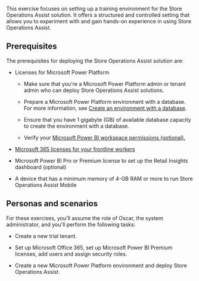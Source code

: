 This exercise focuses on setting up a training environment for the Store Operations Assist solution. It offers a structured and controlled setting that allows you to experiment with and gain hands-on experience in using Store Operations Assist.

## Prerequisites

The prerequisites for deploying the Store Operations Assist solution are:

- Licenses for Microsoft Power Platform

  - Make sure that you're a Microsoft Power Platform admin or tenant admin who can deploy Store Operations Assist solutions.  

  - Prepare a Microsoft Power Platform environment with a database. For more information, see [Create an environment with a database](/power-platform/admin/create-environment/?azure-portal=true).

  - Ensure that you have 1 gigabyte (GB) of available database capacity to create the environment with a database.

  - Verify your [Microsoft Power BI workspace permissions (optional).](/industry/retail/deploy-store-operations-assist?azure-portal=true#enable-creating-a-new-power-bi-workspace-for-advanced-analytics-optional)

- [Microsoft 365 licenses for your frontline workers](https://www.microsoft.com/microsoft-365/enterprise/frontline?azure-portal=true&rtc=1#office-SKUChooser-0dbn8nt)

- Microsoft Power BI Pro or Premium license to set up the Retail Insights dashboard (optional)

- A device that has a minimum memory of 4-GB RAM or more to run Store Operations Assist Mobile

## Personas and scenarios

For these exercises, you'll assume the role of Oscar, the system administrator, and you'll perform the following tasks: 

  - Create a new trial tenant.

  - Set up Microsoft Office 365, set up Microsoft Power BI Premium licenses, add users and assign security roles.

  - Create a new Microsoft Power Platform environment and deploy Store Operations Assist.




